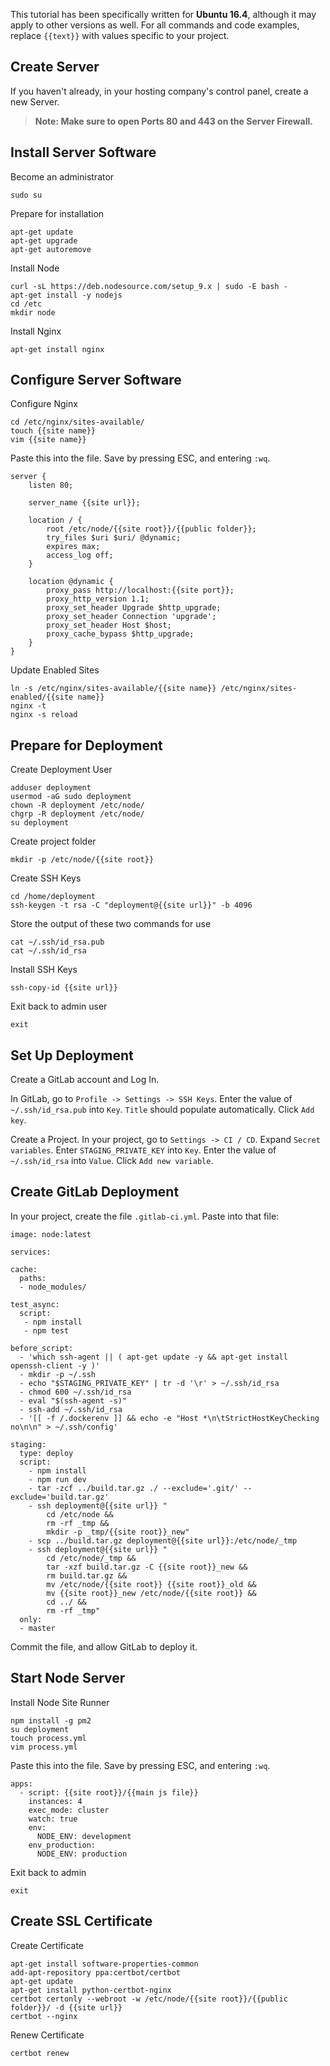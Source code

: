 This tutorial has been specifically written for **Ubuntu 16.4**, although it may apply to other versions as well.  For all commands and code examples, replace `{{text}}` with values specific to your project.

## Create Server

If you haven't already, in your hosting company's control panel, create a new Server.

> **Note: Make sure to open Ports 80 and 443 on the Server Firewall.**

## Install Server Software

Become an administrator

	sudo su

Prepare for installation

	apt-get update
	apt-get upgrade
	apt-get autoremove

Install Node

	curl -sL https://deb.nodesource.com/setup_9.x | sudo -E bash -
	apt-get install -y nodejs
	cd /etc
	mkdir node

Install Nginx

	apt-get install nginx

## Configure Server Software

Configure Nginx

	cd /etc/nginx/sites-available/
	touch {{site name}}
	vim {{site name}}

Paste this into the file.  Save by pressing ESC, and entering `:wq`.

````
server {
    listen 80;

    server_name {{site url}};

    location / {
        root /etc/node/{{site root}}/{{public folder}};
        try_files $uri $uri/ @dynamic;
        expires max;
        access_log off;
    }

    location @dynamic {
        proxy_pass http://localhost:{{site port}};
        proxy_http_version 1.1;
        proxy_set_header Upgrade $http_upgrade;
        proxy_set_header Connection 'upgrade';
        proxy_set_header Host $host;
        proxy_cache_bypass $http_upgrade;
    }
}
````

Update Enabled Sites

	ln -s /etc/nginx/sites-available/{{site name}} /etc/nginx/sites-enabled/{{site name}}
	nginx -t
	nginx -s reload

## Prepare for Deployment

Create Deployment User

	adduser deployment
	usermod -aG sudo deployment
	chown -R deployment /etc/node/
	chgrp -R deployment /etc/node/
	su deployment

Create project folder

	mkdir -p /etc/node/{{site root}}

Create SSH Keys

	cd /home/deployment
	ssh-keygen -t rsa -C "deployment@{{site url}}" -b 4096

Store the output of these two commands for use

	cat ~/.ssh/id_rsa.pub
	cat ~/.ssh/id_rsa

Install SSH Keys

	ssh-copy-id {{site url}}

Exit back to admin user

    exit

## Set Up Deployment

Create a GitLab account and Log In.

In GitLab, go to `Profile -> Settings -> SSH Keys`.  Enter the value of `~/.ssh/id_rsa.pub` into `Key`.  `Title` should populate automatically.  Click `Add key`.

Create a Project.  In your project, go to `Settings -> CI / CD`.  Expand `Secret variables`.  Enter `STAGING_PRIVATE_KEY` into `Key`.  Enter the value of `~/.ssh/id_rsa` into `Value`.  Click `Add new variable`.

## Create GitLab Deployment

In your project, create the file `.gitlab-ci.yml`.  Paste into that file:

````
image: node:latest

services:

cache:
  paths:
  - node_modules/

test_async:
  script:
   - npm install
   - npm test

before_script:
  - 'which ssh-agent || ( apt-get update -y && apt-get install openssh-client -y )'
  - mkdir -p ~/.ssh
  - echo "$STAGING_PRIVATE_KEY" | tr -d '\r' > ~/.ssh/id_rsa
  - chmod 600 ~/.ssh/id_rsa
  - eval "$(ssh-agent -s)"
  - ssh-add ~/.ssh/id_rsa
  - '[[ -f /.dockerenv ]] && echo -e "Host *\n\tStrictHostKeyChecking no\n\n" > ~/.ssh/config'

staging:
  type: deploy
  script:
    - npm install
    - npm run dev
    - tar -zcf ../build.tar.gz ./ --exclude='.git/' --exclude='build.tar.gz'
    - ssh deployment@{{site url}} "
        cd /etc/node &&
        rm -rf _tmp &&
        mkdir -p _tmp/{{site root}}_new"
    - scp ../build.tar.gz deployment@{{site url}}:/etc/node/_tmp
    - ssh deployment@{{site url}} "
        cd /etc/node/_tmp &&
        tar -xzf build.tar.gz -C {{site root}}_new &&
        rm build.tar.gz &&
        mv /etc/node/{{site root}} {{site root}}_old &&
        mv {{site root}}_new /etc/node/{{site root}} &&
        cd ../ &&
        rm -rf _tmp"
  only:
  - master
````

Commit the file, and allow GitLab to deploy it.

## Start Node Server

Install Node Site Runner

    npm install -g pm2
    su deployment
    touch process.yml
    vim process.yml

Paste this into the file.  Save by pressing ESC, and entering `:wq`.

````
apps:
  - script: {{site root}}/{{main js file}}
    instances: 4
    exec_mode: cluster
    watch: true
    env:
      NODE_ENV: development
    env_production:
      NODE_ENV: production
````

Exit back to admin

    exit

## Create SSL Certificate

Create Certificate

	apt-get install software-properties-common
	add-apt-repository ppa:certbot/certbot
	apt-get update
	apt-get install python-certbot-nginx
	certbot certonly --webroot -w /etc/node/{{site root}}/{{public folder}}/ -d {{site url}}
	certbot --nginx

Renew Certificate

	certbot renew
